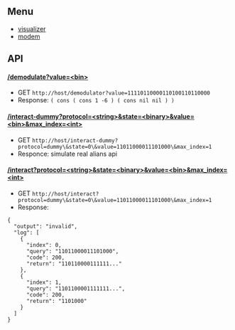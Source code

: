 ## Menu
- [visualizer](/visualizer)
- [modem](/modem)

## API

#### [/demodulate?value=\<bin>](/demodulate?value=)
- GET `http://host/demodulator?value=11110110000110100110110000`
- Response: `( cons ( cons 1 -6 ) ( cons nil nil ) )`    

#### [/interact-dummy?protocol=\<string>&state=\<binary>&value=\<bin>&max_index=\<int>](/interact-dummy?portal=dummy&state=1&value=)
- GET `http://host/interact-dummy?protocol=dummy\&state=0\&value=11011000011101000\&max_index=1`
- Responce: simulate real alians api

#### [/interact?protocol=\<string>&state=\<binary>&value=\<bin>&max_index=\<int>](/interact?portal=dummy&state=1&value=)
- GET `http://host/interact?protocol=dummy\&state=0\&value=11011000011101000\&max_index=1`
- Response: 
```
{
  "output": "invalid",
  "log": [
    {
      "index": 0,
      "query": "11011000011101000",
      "code": 200,
      "return": "110110000111111..."
    },
    {
      "index": 1,
      "query": "1101100001111111...",
      "code": 200,
      "return": "1101000"
    }
  ]
}
```    
